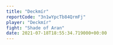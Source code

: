 ```yaml
---
title: "Deckmír"
reportCode: "3n1wYpcTb84QrmFj"
player: "Deckmír"
fight: "Shade of Aran"
date: 2021-07-18T18:55:34.719000+00:00
---
```

